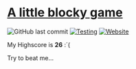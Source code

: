 # [A little blocky game](https://tim0-12432.github.io/block-game/)

![GitHub last commit](https://img.shields.io/github/last-commit/tim0-12432/block-game?logo=github&color=brightgreen)
[![Testing](https://github.com/tim0-12432/block-game/actions/workflows/linting.yml/badge.svg?branch=master)](https://github.com/tim0-12432/block-game/actions/workflows/linting.yml)
[![Website](https://img.shields.io/website?down_color=red&down_message=offline&label=webpage&up_color=brightgreen&up_message=online&url=https%3A%2F%2Ftim0-12432.github.io%2Fblock-game)](https://tim0-12432.github.io/block-game)


My Highscore is **26** :´(

    
Try to beat me...
